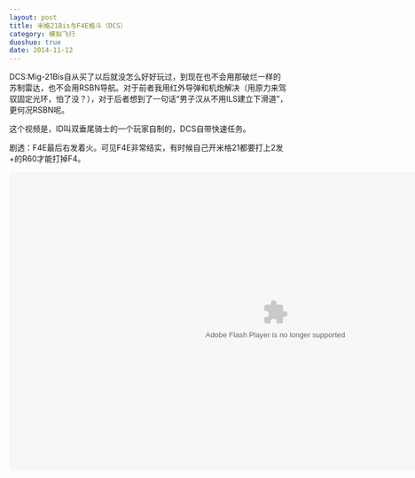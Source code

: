 ```yaml
---
layout: post
title: 米格21Bis与F4E格斗（DCS）
category: 模拟飞行
duoshuo: true
date: 2014-11-12
---
```


DCS:Mig-21Bis自从买了以后就没怎么好好玩过，到现在也不会用那破烂一样的苏制雷达，也不会用RSBN导航。对于前者我用红外导弹和机炮解决（用原力来驾驭固定光环，怕了没？），对于后者想到了一句话“男子汉从不用ILS建立下滑道”，更何况RSBN呢。

这个视频是，ID叫双垂尾骑士的一个玩家自制的，DCS自带快速任务。

剧透：F4E最后右发着火。可见F4E非常结实，有时候自己开米格21都要打上2发+的R60才能打掉F4。


<embed src="http://player.youku.com/player.php/sid/XNzk3OTg1NjY0/v.swf" allowFullScreen="true" quality="high" width="960" height="540" align="middle" allowScriptAccess="always" type="application/x-shockwave-flash">